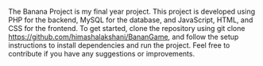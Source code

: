 The Banana Project is my final year project. This project is developed using PHP for the backend, MySQL for the database, and JavaScript, HTML, and CSS for the frontend. To get started, clone the repository using git clone https://github.com/himashalakshani/BananGame, and follow the setup instructions to install dependencies and run the project. Feel free to contribute if you have any suggestions or improvements.
